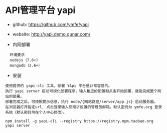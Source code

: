 # API管理平台 yapi

* github: https://github.com/ymfe/yapi
* website: http://yapi.demo.qunar.com/


* 内网部署
```
  环境要求
  nodejs（7.6+)
  mongodb（2.6+）
```

* 安装

```
使用提供的 yapi-cli 工具，部署 YApi 平台是非常容易的。
执行 yapi server 启动可视化部署程序，输入相应的配置和点击开始部署，就能完成整个网站的部署。
部署完成之后，可按照提示信息，执行 node/{网站路径/server/app.js} 启动服务器。
在浏览器打开指定url, 点击登录输入您刚才设置的管理员邮箱，默认密码为 ymfe.org 登录系统（默认密码可在个人中心修改）。

npm install -g yapi-cli --registry https://registry.npm.taobao.org
yapi server 

```
